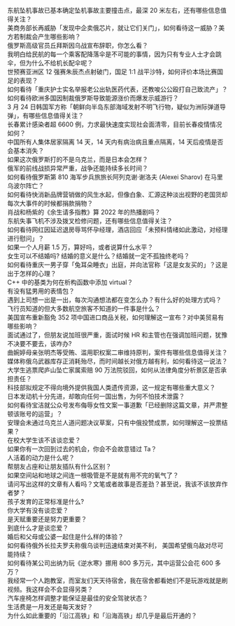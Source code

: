 东航坠机事故已基本确定坠机事故主要撞击点，最深 20 米左右，还有哪些信息值得关注？  
美商务部长再威胁「发现中企卖俄芯片，就让它们关门」，如何看待这一威胁？美方若制裁会产生哪些影响？  
俄罗斯高级官员丘拜斯因乌战宣布辞职，你怎么看？  
我明白给民航的每一个乘客配降落伞是不可能的事情，因为只有专业人士才会跳伞，但为什么不给机长配伞呢？  
世预赛亚洲区 12 强赛朱辰杰点射破门，国足 1:1 战平沙特，如何评价本场比赛国足的表现？  
如何看待「重庆护士实名举报老公出轨医药代表，还教唆公公殴打自己致流产」？  
如何看待欧洲多国因制裁俄罗斯导致能源涨价而爆发示威游行？  
3 月 24 日韩国军方称「朝鲜向半岛东部海域发射不明飞行物，疑似为洲际弹道导弹」，有哪些信息值得关注？  
长春累计感染者超 6600 例，力求最快速度实现社会面清零，目前长春疫情情况如何？  
中国所有人集体居家隔离 14 天，14 天内有病治病且重点隔离，14 天后疫情是否会基本消失？  
如果这次俄罗斯打的不是乌克兰，而是日本会怎样？  
俄军的前线战损异常严重，战争还能持续多长时间？  
如何看待俄罗斯第 810 海军步兵旅旅长阿列克谢·谢洛夫 (Alexei Sharov) 在马里乌波尔阵亡？  
如何看待快消新品牌营销做的风生水起，但像白象、汇源这种淡出视野的老国货却每次大事件的时候都捐款捐物？  
肖战和杨紫的《余生请多指教》算 2022 年的热播剧吗？  
东航失事飞机不涉及拨叉检修问题，还有哪些信息值得关注？  
如何看待网红因延迟退房辱骂怀孕经理，酒店回应「未预料情绪如此激动，对经理进行慰问」？  
如果一个人月薪 1.5 万，算好吗，或者说算什么水平？  
女生可以不结婚吗? 结婚的意义是什么？结婚就一定不孤独终老吗？  
如何看待重庆一男子穿「兔耳朵睡衣」出庭，并向法官称「这是女友买的」？这是出于怎样的心理？  
C++ 中的基类为何在析构函数中添加 virtual？  
有没有猛男用的表情包？  
遇到上司想一出是一出，每次沟通想法都在变怎么办？有什么好的处理方式吗？  
飞行员知道的但大多数航空旅客不知道的一件事是什么？  
美国宣布重新豁免 352 项中国进口商品关税，如何理解这一宣布？对中美贸易有哪些影响？  
面试通过了，但朋友说加班很严重，面试时候 HR 和主管也在强调加班问题，犹豫不决要不要去，该咋办?  
曲婉婷母亲张明杰等受贿、滥用职权案二审维持原判，案件有哪些信息值得关注？  
媒体称俄乌武器库存正消耗殆尽，而时间越长对俄方越有利，如何看待这一说法？  
大学生逃票爬庐山坠亡家属索赔 90 万法院驳回，如何从法律角度分析景区是否承担责任？  
科技部拟规定不得向境外提供我国人类遗传资源，这一规定有哪些重大意义？  
日本发动机十分先进，却敢向任何一国出售，为何不怕技术泄露？  
如何看待宝洁就公众号发布侮辱女性文案一事道歉「已经删除这篇文章，并严肃整顿该账号的运营」？  
安理会未通过乌克兰人道问题决议草案，只有中俄投赞成票，如何理解这一投票结果？  
在校大学生该不该谈恋爱？  
如果你有一次回到过去的机会，你会不会故意错过 Ta？  
人活着的动力是什么呢？  
帮朋友占座和让朋友插队有什么区别？  
如果空间站和地球之间连一根吸管是不是就有用不完的氧气了？  
请问写出这样的文章有人看吗？文笔或者故事是否差劲？甚至说，我该不该放弃作者梦？  
孩子发育的正常标准是什么?  
你大学有没有谈恋爱？  
是天赋重要还是努力更重要？  
到底什么才是谈恋爱？  
婚后和父母或公婆一起住是什么样的体验？  
如何看待俄外长拉夫罗夫称俄乌谈判迅速结束对美不利， 美国希望俄乌敌对尽可能持续？  
如何看待某公司出纳为玩《逆水寒》挪用 800 多万元，其中运营公会花 600 多万？  
我经常一个人跑教室，而室友们天天待宿舍，我在宿舍都看她们不是玩游戏就是刷视频。我这样会不会显得另类？  
汽车座椅怎样调整才能保证是最佳的安全驾驶状态？  
生活费是一月发还是每天发好？  
为什么如此重要的「沿江高铁」和「沿海高铁」却几乎是最后开通的？  
